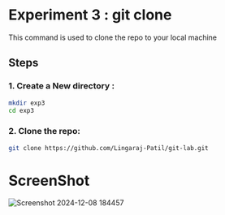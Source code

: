 # Experiment 3 : git clone 

This command is used to clone the repo to your local machine

## Steps

### 1. Create a New directory :
```bash
mkdir exp3
cd exp3
```
### 2. Clone the repo:
```bash 
git clone https://github.com/Lingaraj-Patil/git-lab.git
```
# ScreenShot
![Screenshot 2024-12-08 184457](https://github.com/user-attachments/assets/8949bd50-42ae-419f-bcfc-feea9512cec7)
